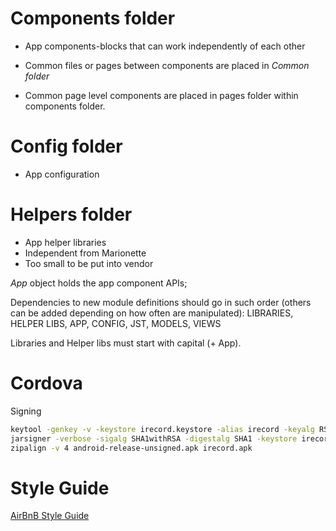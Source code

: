Components folder
================

* App components-blocks that can work independently of each other
* Common files or pages between components are placed in *Common folder*

* Common page level components are placed in pages folder within components folder.

Config folder
=============

* App configuration

Helpers folder
==============

* App helper libraries
* Independent from Marionette
* Too small to be put into vendor



*App* object holds the app component APIs;

Dependencies to new module definitions should go in such order (others can be 
added depending on how often are manipulated):
LIBRARIES, HELPER LIBS, APP, CONFIG, JST, MODELS, VIEWS

Libraries and Helper libs must start with capital (+ App).


Cordova
=======

Signing

```bash
keytool -genkey -v -keystore irecord.keystore -alias irecord -keyalg RSA -keysize 2048 -validity 10000
jarsigner -verbose -sigalg SHA1withRSA -digestalg SHA1 -keystore irecord.keystore android-release-unaligned.apk irecord
zipalign -v 4 android-release-unsigned.apk irecord.apk
```

Style Guide
===========

[AirBnB Style Guide](https://github.com/airbnb/javascript)